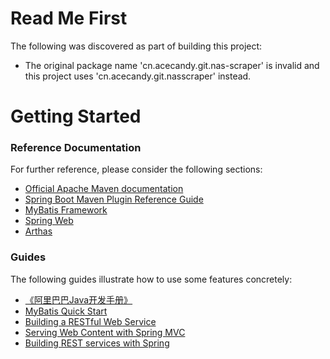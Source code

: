 # Read Me First
The following was discovered as part of building this project:

* The original package name 'cn.acecandy.git.nas-scraper' is invalid and this project uses 'cn.acecandy.git.nasscraper' instead.

# Getting Started

### Reference Documentation
For further reference, please consider the following sections:

* [Official Apache Maven documentation](https://maven.apache.org/guides/index.html)
* [Spring Boot Maven Plugin Reference Guide](https://docs.spring.io/spring-boot/docs/2.7.6/maven-plugin/)
* [MyBatis Framework](https://mybatis.org/spring-boot-starter/mybatis-spring-boot-autoconfigure/)
* [Spring Web](https://docs.spring.io/spring-boot/docs/2.6.11/reference/htmlsingle/#web)
* [Arthas](https://arthas.gitee.io/index.html)

### Guides
The following guides illustrate how to use some features concretely:

* [《阿里巴巴Java开发手册》](https://github.com/alibaba/p3c)
* [MyBatis Quick Start](https://github.com/mybatis/spring-boot-starter/wiki/Quick-Start)
* [Building a RESTful Web Service](https://spring.io/guides/gs/rest-service/)
* [Serving Web Content with Spring MVC](https://spring.io/guides/gs/serving-web-content/)
* [Building REST services with Spring](https://spring.io/guides/tutorials/rest/)

